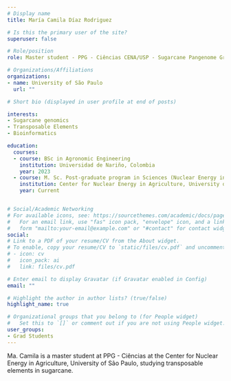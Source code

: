 ```yaml
---
# Display name
title: María Camila Díaz Rodriguez

# Is this the primary user of the site?
superuser: false

# Role/position
role: Master student - PPG - Ciências CENA/USP - Sugarcane Pangenome Graphs

# Organizations/Affiliations
organizations:
- name: University of São Paulo
  url: ""

# Short bio (displayed in user profile at end of posts)

interests:
- Sugarcane genomics
- Transposable Elements
- Bioinformatics

education:
  courses:
  - course: BSc in Agronomic Engineering
    institution: Universidad de Nariño, Colombia
    year: 2023
  - course: M. Sc. Post-graduate program in Sciences (Nuclear Energy in Agriculture) - Biology in agriculture and environment
    institution: Center for Nuclear Energy in Agriculture, University of São Paulo, Piracicaba, Brazil
    year: Current


# Social/Academic Networking
# For available icons, see: https://sourcethemes.com/academic/docs/page-builder/#icons
#   For an email link, use "fas" icon pack, "envelope" icon, and a link in the
#   form "mailto:your-email@example.com" or "#contact" for contact widget.
social:
# Link to a PDF of your resume/CV from the About widget.
# To enable, copy your resume/CV to `static/files/cv.pdf` and uncomment the lines below.
# - icon: cv
#   icon_pack: ai
#   link: files/cv.pdf

# Enter email to display Gravatar (if Gravatar enabled in Config)
email: ""

# Highlight the author in author lists? (true/false)
highlight_name: true

# Organizational groups that you belong to (for People widget)
#   Set this to `[]` or comment out if you are not using People widget.
user_groups:
- Grad Students
---
```


Ma. Camila is a master student at PPG - Ciências at the Center for Nuclear Energy in Agriculture, University of São Paulo, studying transposable elements in sugarcane.
